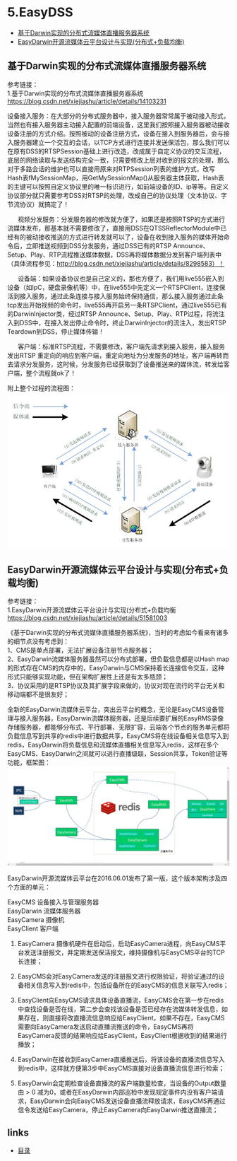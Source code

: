 # 5.EasyDSS
- [基于Darwin实现的分布式流媒体直播服务器系统](#1)
- [EasyDarwin开源流媒体云平台设计与实现(分布式+负载均衡)](#2)



## <a id="1">基于Darwin实现的分布式流媒体直播服务器系统</a>
参考链接：  
1.基于Darwin实现的分布式流媒体直播服务器系统    
https://blog.csdn.net/xiejiashu/article/details/14103231   


设备接入服务：在大部分的分布式服务器中，接入服务器常常属于被动接入形式，当然也有接入服务器主动接入配置的前端设备，这里我们按照接入服务器被动接收设备注册的方式介绍。按照被动的设备注册方式，设备在接入到服务器后，会与接入服务器建立一个交互的会话，以TCP方式进行连接并发送保活包，那么我们可以在原有DSS的RTSPSession基础上进行改造，改成属于自定义协议的交互流程，底层的网络读取与发送结构完全一致，只需要修改上层对收到的报文的处理，那么对于多路会话的维护也可以直接用原来对RTPSession列表的维护方式，改写Hash表fMySessionMap，用GetMySessionMap()从服务器主体获取，Hash表的主键可以按照自定义协议里的唯一标识进行，如前端设备的ID、ip等等。自定义协议部分就只需要参考DSS对RTSP的处理，改成自己的协议处理（文本协议、字节流协议）就搞定了！

      视频分发服务：分发服务器的修改就方便了，如果还是按照RTSP的方式进行流媒体发布，那基本就不需要修改了，直接用DSS在QTSSReflectorModule中已经有的被动接收推送的方式进行转发就可以了，设备在收到接入服务的媒体开始命令后，立即推送视频到DSS分发服务，通过DSS已有的RTSP Announce、Setup、Play、RTP流程推送媒体数据，DSS再将媒体数据分发到客户端列表中（具体流程参见：http://blog.csdn.net/xiejiashu/article/details/8298583）！

      设备端：如果设备协议也是自己定义的，那也方便了，我们用live555嵌入到设备（如IpC，硬盘录像机等）中，在live555中先定义一个RTSPClient，连接保活到接入服务，通过此条连接与接入服务始终保持通信，那么接入服务通过此条tcp发出开始视频的命令时，live555再开启另一条RTSPClient，通过live555已有的DarwinInjector类，经过RTSP Announce、Setup、Play、RTP过程，将流注入到DSS中，在接入发出停止命令时，终止DarwinInjector的流注入，发出RTSP Teardown到DSS，停止媒体传输！

      客户端：标准RTSP流程，不需要修改，客户端先请求到接入服务，接入服务发出RTSP 重定向的响应到客户端，重定向地址为分发服务的地址，客户端再转而去请求分发服务，这时候，分发服务已经获取到了设备推送来的媒体流，转发给客户端，整个流程就ok了！

附上整个过程的流程图：
<img src="./image/6-4.jpg" style="zoom:100%" />


## <a id="2">EasyDarwin开源流媒体云平台设计与实现(分布式+负载均衡)</a>
参考链接：  
1.EasyDarwin开源流媒体云平台设计与实现(分布式+负载均衡    
https://blog.csdn.net/xiejiashu/article/details/51581003  

《基于Darwin实现的分布式流媒体直播服务器系统》，当时的考虑如今看来有诸多的细节点没有考虑到：  
1、CMS是单点部署，无法扩展设备注册节点服务器；  
2、EasyDarwin流媒体服务器虽然可以分布式部署，但负载信息都是以Hash map的形式存在CMS的内存中的，EasyDarwin与CMS保持着长连接信令交互，这种形式只能够实现功能，但在架构扩展性上还是有太多瓶颈；  
3、协议采用的是RTSP协议及其扩展字段来做的，协议对现在流行的平台无关和移动端都不是很友好；  

全新的EasyDarwin流媒体云平台，突出云平台的概念，无论是EasyCMS设备管理与接入服务器，EasyDarwin流媒体服务器，还是后续要扩展的EasyRMS录像存储服务器，都能够分布式、平行部署、无限扩容，云端各个节点的服务单元都将负载信息写到共享的redis中进行数据共享，EasyCMS将在线设备相关信息写入到redis，EasyDarwin将负载信息和流媒体直播相关信息写入redis，这样在多个EasyCMS、EasyDarwin之间就可以进行直播级联，Session共享，Token验证等功能，框架图：
<img src="./image/6-5.jpg" style="zoom:100%" />

EasyDarwin开源流媒体云平台在2016.06.01发布了第一版，这个版本架构涉及四个方面的单元：  

EasyCMS 设备接入与管理服务器  
EasyDarwin 流媒体服务器  
EasyCamera 摄像机  
EasyClient 客户端  

1. EasyCamera 摄像机硬件在启动后，启动EasyCamera进程，向EasyCMS平台发送注册报文，并定期发送保活报文，维持摄像机与EasyCMS平台的TCP长连接；

2. EasyCMS会对EasyCamera发送的注册报文进行权限验证，将验证通过的设备相关信息写入到redis中，包括设备所在的EasyCMS的信息关联写入redis；

3. EasyClient向EasyCMS请求具体设备直播流，EasyCMS会在第一步在redis中查找设备是否在线，第二步会查找该设备是否已经存在流媒体转发信息，如果存在，则直接将改直播流信息响应给EasyClient，如果不存在，EasyCMS需要向EasyCamera发送启动直播流推送的命令，EasyCMS再将EasyCamera反馈的结果响应给EasyClient，EasyClient根据收到的结果进行播放；

4. EasyDarwin在接收到EasyCamera直播推送后，将该设备的直播流信息写入到redis中，这样就方便第3步中EasyCMS直接对设备直播流信息进行检索；

5. EasyDarwin会定期检查设备直播流的客户端数量检查，当设备的Output数量由 > 0 减为0，或者在EasyDarwin内部巡检中发现规定事件内没有客户端请求，EasyDarwin会向EasyCMS发送设备直播流释放请求，EasyCMS再通过信令发送给EasyCamera，停止EasyCamera向EasyDarwin推送直播流；


## links
  * [目录](<音视频入门到精通目录.md>)